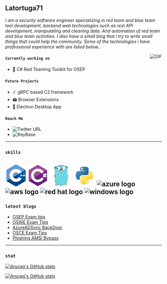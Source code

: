 ## Latortuga71
<p>
  <em>
    I am a security software engineer specializing in red team and blue team tool development, backend web technologies such as rest API development, manipulating and cleaning data. And automation of red team and blue team activities. 
I also have a small blog that i try to write small things that could help the community. Some of the technologies i have professional experience with are listed below.</b>.
  </em>
</p>
 <img align="right" alt="GIF" src="https://64.media.tumblr.com/tumblr_m1mfj6gCO81qjj1zvo1_500.gifv" />
 
<!-- ### <img src="https://64.media.tumblr.com/tumblr_m1mfj6gCO81qjj1zvo1_500.gifv" width="400px"> spike ramen --> 
<!-- ### <img src="https://64.media.tumblr.com/a82ec3e05319b1e6841f30f22256bd8b/tumblr_mw2dvqJNjs1r07tfbo1_250.gifv" width="300px"> -->
<!-- ### <img src="https://64.media.tumblr.com/c47c6ca9e3bb90edb24182c5b77ad6b9/tumblr_mlf59n1q121roi27ho1_400.gifv" width="400px"> -->
<!-- ### <img src="https://64.media.tumblr.com/e7c826f9355e2dc3b14c89b92efd320b/tumblr_n7r5qpSVAE1sybqm2o5_400.gifv" width="400px"> -->
<!-- ### <img src="https://64.media.tumblr.com/925d019184ee5d0cc7839b63f346b98f/tumblr_n7r5qpSVAE1sybqm2o9_400.gifv" width="300px">  flcl atomsk-->

#### `Currently working on`
 * 🦊 C# Red Teaming Toolkit for OSEP


#### `Future Projects` 
 * ☄️ gRPC based C2 framework 
 * 🖨️ Browser Extensions 
 * 🦡 Electron Desktop App
 
#### `Reach Me`
 * ![Twitter URL](https://img.shields.io/twitter/url?label=latortuga71&style=social&url=https%3A%2F%2Ftwitter.com%2Flatortuga71)
 * ![KeyBase](https://img.shields.io/keybase/pgp/latortuga71?label=Keybase%20PGP&style=social)
 
---
### `skills`

<img src="https://github.com/devicons/devicon/blob/master/icons/cplusplus/cplusplus-original.svg" alt="cpp logo" width="70" height="70"><img src="https://github.com/devicons/devicon/blob/master/icons/csharp/csharp-original.svg" alt="csharp logo" width="70" height="70"> <img src="https://github.com/devicons/devicon/blob/master/icons/go/go-original.svg" alt="go logo" width="70" height="70"> <img src="https://github.com/devicons/devicon/blob/master/icons/python/python-original.svg" alt="python logo" width="70" height="70"> <img src="https://cdn.worldvectorlogo.com/logos/azure-1.svg" alt="azure logo" width="70" height="70"> <img src="https://cdn.worldvectorlogo.com/logos/aws-2.svg" alt="aws logo" width="50" height="70"> <img src="https://cdn.worldvectorlogo.com/logos/red-hat.svg" alt="red hat logo" width="70" height="70"> <img src="https://cdn.worldvectorlogo.com/logos/microsoft-windows-22.svg" alt="windows logo" width="70" height="70"> 
---

### `latest blogs`

<!-- BLOG-POST-LIST:START -->
- [OSEP Exam tips](https://christopherja.rocks/posts/2021/04/osep-exam-tips/)
- [OSWE Exam Tips](https://christopherja.rocks/posts/2020/12/oswe-exam-tips/)
- [AzureADSync BackDoor](https://christopherja.rocks/posts/2020/05/azureadsync-backdoor/)
- [OSCE Exam Tips](https://christopherja.rocks/posts/2020/04/osce-exam-tips/)
- [Phishing AMSI Bypass](https://christopherja.rocks/posts/2020/02/phishing-amsi-bypass/)
<!-- BLOG-POST-LIST:END -->


---
### `stat`

[![Anurag's GitHub stats](https://github-readme-stats.vercel.app/api?username=latortuga71&count_private=true&show_icons=true&theme=radical)](https://github.com/anuraghazra/github-readme-stats)

[![Anurag's GitHub stats](https://github-readme-stats.vercel.app/api/top-langs/?username=latortuga71&count_private=true&show_icons=true&theme=radical)](https://github.com/anuraghazra/github-readme-stats)

<!--
**latortuga71/latortuga71** is a ✨ _special_ ✨ repository because its `README.md` (this file) appears on your GitHub profile.

![Twitter URL](https://img.shields.io/twitter/url?label=Follow%20me&style=social&url=https%3A%2F%2Ftwitter.com%2Flatortuga71) 


Here are some ideas to get you started:

- 🔭 I’m currently working on ...
- 🌱 I’m currently learning ...
- 👯 I’m looking to collaborate on ...
- 🤔 I’m looking for help with ...
- 💬 Ask me about ...
- 📫 How to reach me: ...
- 😄 Pronouns: ...
- ⚡ Fun fact: ...
-->

